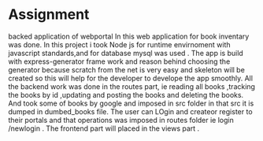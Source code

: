 # Assignment
backed application of webportal
In this web application for book inventary was done. In this project i took Node js for runtime envirnoment with javascript standards,and for database mysql was used .
The app is build with express-generator frame work and reason behind choosing the generator because scratch from the net is very easy and skeleton will be created so this will 
      help for the developer to develope the app smoothly.
All the backend work was done in the routes part, ie reading all books ,tracking the books by id ,updating and posting the books and deleting the books.
And took some of books by google and imposed in src folder in that src it is dumped in dumbed_books file.
The user can LOgin and createor register to their portals and that operations was imposed in routes folder ie login /newlogin .
The frontend part will placed in the views part .
